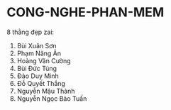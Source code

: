 # CONG-NGHE-PHAN-MEM
8 thằng đẹp zai:
1. Bùi Xuân Sơn
2. Phạm Năng Ân
3. Hoàng Văn Cường
4. Bùi Đức Tùng
5. Đào Duy Minh
6. Đỗ Quyết Thắng
7. Nguyễn Mậu Thành
8. Nguyễn Ngọc Bảo Tuấn
